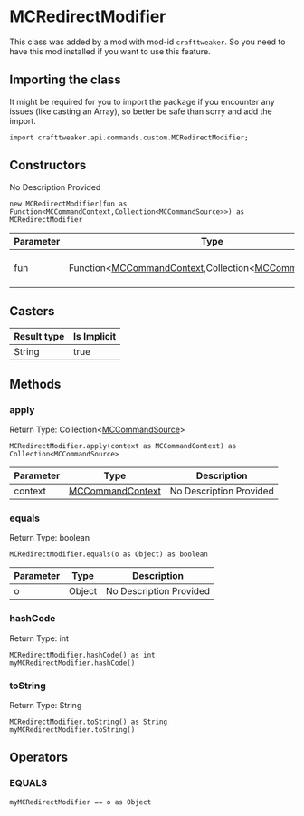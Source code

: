 # MCRedirectModifier

This class was added by a mod with mod-id `crafttweaker`. So you need to have this mod installed if you want to use this feature.

## Importing the class

It might be required for you to import the package if you encounter any issues (like casting an Array), so better be safe than sorry and add the import.
```zenscript
import crafttweaker.api.commands.custom.MCRedirectModifier;
```


## Constructors

No Description Provided
```zenscript
new MCRedirectModifier(fun as Function<MCCommandContext,Collection<MCCommandSource>>) as MCRedirectModifier
```
| Parameter | Type | Description |
|-----------|------|-------------|
| fun | Function&lt;[MCCommandContext](/vanilla/api/commands/custom/MCCommandContext),Collection&lt;[MCCommandSource](/vanilla/api/commands/custom/MCCommandSource)&gt;&gt; | No Description Provided |

## Casters

| Result type | Is Implicit |
|-------------|-------------|
| String | true |

## Methods

### apply

Return Type: Collection&lt;[MCCommandSource](/vanilla/api/commands/custom/MCCommandSource)&gt;

```zenscript
MCRedirectModifier.apply(context as MCCommandContext) as Collection<MCCommandSource>
```
| Parameter | Type | Description |
|-----------|------|-------------|
| context | [MCCommandContext](/vanilla/api/commands/custom/MCCommandContext) | No Description Provided |
### equals

Return Type: boolean

```zenscript
MCRedirectModifier.equals(o as Object) as boolean
```
| Parameter | Type | Description |
|-----------|------|-------------|
| o | Object | No Description Provided |
### hashCode

Return Type: int

```zenscript
MCRedirectModifier.hashCode() as int
myMCRedirectModifier.hashCode()
```
### toString

Return Type: String

```zenscript
MCRedirectModifier.toString() as String
myMCRedirectModifier.toString()
```

## Operators

### EQUALS

```zenscript
myMCRedirectModifier == o as Object
```



